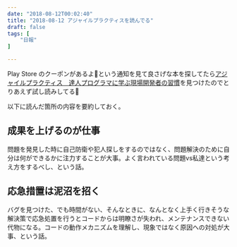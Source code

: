 ```yaml
---
date: "2018-08-12T00:02:40"
title: "2018-08-12 アジャイルプラクティスを読んでる"
draft: false
tags: [
    "日報"
]

---
```


Play Store のクーポンがあるよ🎫という通知を見て良さげな本を探してたら[アジャイルプラクティス　達人プログラマに学ぶ現場開発者の習慣](https://www.amazon.co.jp/d/B01IGW59FY/wada811-22)を見つけたのでとりあえず試し読みしてる📖

以下に読んだ箇所の内容を要約しておく。

## 成果を上げるのが仕事

問題を発見した時に自己防衛や犯人探しをするのではなく、問題解決のために自分は何ができるかに注力することが大事。よく言われている問題vs私達という考え方をするべし、という話。

## 応急措置は泥沼を招く

バグを見つけた、でも時間がない、そんなときに、なんとなく上手く行きそうな解決策で応急処置を行うとコードからは明瞭さが失われ、メンテナンスできない代物になる。コードの動作メカニズムを理解し、現象ではなく原因への対処が大事、という話。
